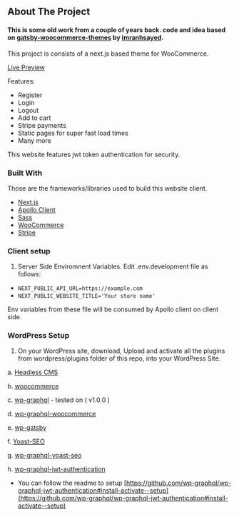 <!-- ABOUT THE PROJECT -->
## About The Project

#### This is some old work from a couple of years back. code and idea based on [gatsby-woocommerce-themes](https://github.com/imranhsayed/gatsby-woocommerce-themes) by [imranhsayed](https://github.com/imranhsayed).

This project is consists of a next.js based theme for WooCommerce.

[Live Preview](https://hoshop-nextgen.vercel.app/)


Features:
* Register
* Login
* Logout
* Add to cart
* Stripe payments
* Static pages for super fast load times
* Many more

This website features jwt token authentication for security.



### Built With

Those are the frameworks/libraries used to build this website client.

* [Next.js](https://nextjs.org/)
* [Apollo Client](https://www.apollographql.com/docs/react/)
* [Sass](https://sass-lang.com/)
* [WooCommerce](https://woocommerce.com/)
* [Stripe](https://stripe.com/docs/api)


### Client setup
1. Server Side Enviromnent Variables.
Edit .env.development file as follows:
 
- `NEXT_PUBLIC_API_URL=https://example.com`
- `NEXT_PUBLIC_WEBSITE_TITLE='Your store name'`

Env variables from these file will be consumed by Apollo client on client side.

### WordPress Setup
1. On your WordPress site, download, Upload and activate all the plugins from wordpress/plugins folder of this repo, into your WordPress Site.

a. [Headless CMS](https://github.com/imranhsayed/gatsby-woocommerce-themes/blob/master/wordpress/plugins/headless-cms.zip)

b. [woocommerce](https://github.com/imranhsayed/gatsby-woocommerce-themes/blob/master/wordpress/plugins/woocommerce.4.4.1.zip)

c. [wp-graphql](https://github.com/imranhsayed/gatsby-woocommerce-themes/blob/master/wordpress/plugins/wp-graphql.zip) - tested on ( v1.0.0 )

d. [wp-graphql-woocommerce](https://github.com/imranhsayed/gatsby-woocommerce-themes/blob/master/wordpress/plugins/wp-graphql-woocommerce.zip)

e. [wp-gatsby](https://github.com/imranhsayed/gatsby-woocommerce-themes/blob/master/wordpress/plugins/wp-gatsby.zip)

f. [Yoast-SEO](https://github.com/imranhsayed/gatsby-woocommerce-themes/blob/master/wordpress/plugins/wordpress-seo.14.5.zip)

g. [wp-graphql-yoast-seo](https://github.com/imranhsayed/gatsby-woocommerce-themes/blob/master/wordpress/plugins/wp-graphql-yoast-seo.zip)

h. [wp-graphql-jwt-authentication](https://github.com/imranhsayed/gatsby-woocommerce-themes/blob/master/wordpress/plugins/wp-graphql-jwt-authentication.zip)

* You can follow the readme to setup [https://github.com/wp-graphql/wp-graphql-jwt-authentication#install-activate--setup](https://github.com/wp-graphql/wp-graphql-jwt-authentication#install-activate--setup)
